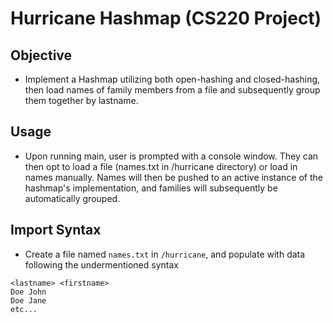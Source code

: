 # Hurricane Hashmap (CS220 Project)

## Objective
  - Implement a Hashmap utilizing both open-hashing and closed-hashing, then load names of family members from a file 
    and subsequently group them together by lastname.

## Usage
  - Upon running main, user is prompted with a console window. They can then opt to load a file (names.txt in /hurricane 
    directory) or load in names manually. Names will then be pushed to an active instance of the hashmap's implementation,
    and families will subsequently be automatically grouped.

## Import Syntax
  - Create a file named `names.txt` in `/hurricane`, and populate with data following the undermentioned syntax
```
<lastname> <firstname>
Doe John
Doe Jane
etc...
```
